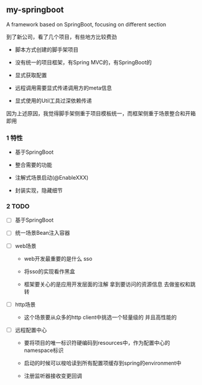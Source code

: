 my-springboot
---

A framework based on SpringBoot, focusing on different section

到了新公司，看了几个项目，有些地方比较费劲

- 脚本方式创建的脚手架项目

- 没有统一的项目框架，有Spring MVC的，有SpringBoot的

- 显式获取配置

- 远程调用需要显式传递调用方的meta信息

- 显式使用的Util工具过深依赖传递

因为上述原因，我觉得脚手架侧重于项目模板统一，而框架侧重于场景整合和开箱即用

### 1 特性

- 基于SpringBoot

- 整合需要的功能

- 注解式场景启动(@EnableXXX)

- 封装实现，隐藏细节

### 2 TODO

- [ ] 基于SpringBoot

- [ ] 统一场景Bean注入容器

- [ ] web场景

  - web开发最重要的是什么 sso

  - 将sso的实现看作黑盒
 
  - 框架要关心的是应用开发层面的注解 拿到要访问的资源信息 去做鉴权和跳转

- [ ] http场景

  - 这个场景要从众多的http client中挑选一个轻量级的 并且高性能的

- [ ] 远程配置中心

  - 要将项目的唯一标识符硬编码到resources中，作为配置中心的namespace标识

  - 启动的时候可以梭哈读到所有配置项缓存到spring的environment中

  - 注册监听器接收变更回调